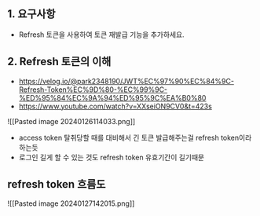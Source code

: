 ## 1. 요구사항
- Refresh 토큰을 사용하여 토큰 재발급 기능을 추가하세요.

## 2. Refresh 토큰의 이해

- https://velog.io/@park2348190/JWT%EC%97%90%EC%84%9C-Refresh-Token%EC%9D%80-%EC%99%9C-%ED%95%84%EC%9A%94%ED%95%9C%EA%B0%80
- https://www.youtube.com/watch?v=XXseiON9CV0&t=423s

![[Pasted image 20240126114033.png]]

- access token 탈취당할 때를 대비해서 긴 토큰 발급해주는걸 refresh token이라 하는듯
- 로그인 길게 할 수 있는 것도 refresh token 유효기간이 길기때문


## refresh token 흐름도
![[Pasted image 20240127142015.png]]